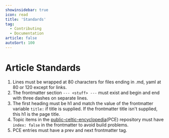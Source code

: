 ```yaml
---
showinsidebar: true
icon: read
title: 'Standards'
tag:
  - Contributing
  - Documentation
article: false
autoSort: 100
---
```

# Article Standards

1. Lines must be wrapped at 80 characters for files ending in .md, yaml at 80 or
   120 except for links.
1. The frontmatter section `--- <stuff> ---` must exist and begin and end with
   three dashes on separate lines.
1. The first heading must be h1 and match the value of the frontmatter variable `title:`
   if title is supplied. If the frontmatter title isn't supplied, this h1 is the
   page title.
1. Topic items in the [public-celtic-encyclopedia](https://github.com/openordu/pce)(PCE) repository must have `index:
   false` in the frontmatter to avoid build problems.
1. PCE entries must have a prev and next frontmatter tag.
